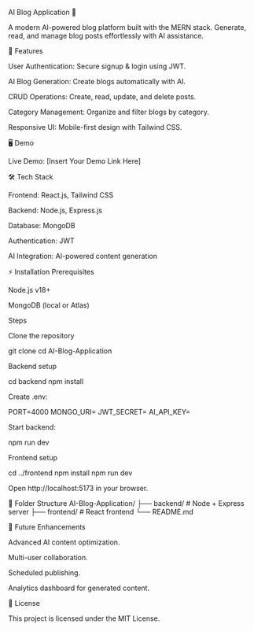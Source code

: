 AI Blog Application 🚀




A modern AI-powered blog platform built with the MERN stack. Generate, read, and manage blog posts effortlessly with AI assistance.

🌟 Features

User Authentication: Secure signup & login using JWT.

AI Blog Generation: Create blogs automatically with AI.

CRUD Operations: Create, read, update, and delete posts.

Category Management: Organize and filter blogs by category.

Responsive UI: Mobile-first design with Tailwind CSS.

🖥️ Demo

Live Demo: [Insert Your Demo Link Here]

🛠️ Tech Stack

Frontend: React.js, Tailwind CSS

Backend: Node.js, Express.js

Database: MongoDB

Authentication: JWT

AI Integration: AI-powered content generation

⚡ Installation
Prerequisites

Node.js v18+

MongoDB (local or Atlas)

Steps

Clone the repository

git clone <your-repo-url>
cd AI-Blog-Application


Backend setup

cd backend
npm install


Create .env:

PORT=4000
MONGO_URI=<your-mongodb-uri>
JWT_SECRET=<your-secret-key>
AI_API_KEY=<your-ai-key-if-any>


Start backend:

npm run dev


Frontend setup

cd ../frontend
npm install
npm run dev


Open http://localhost:5173 in your browser.

📂 Folder Structure
AI-Blog-Application/
├── backend/          # Node + Express server
├── frontend/         # React frontend
└── README.md

🚀 Future Enhancements

Advanced AI content optimization.

Multi-user collaboration.

Scheduled publishing.

Analytics dashboard for generated content.

📝 License

This project is licensed under the MIT License.
